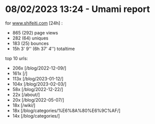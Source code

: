 # 08/02/2023 13:24 - Umami report
for www.shifeiti.com [24h] :

 - 865 (292) page views
 - 282 (64) uniques
 - 183 (25) bounces
 - 15h 3' 9'' (6h 37' 4'') totaltime


top 10 urls:
 - 206x [/blog/2022-12-09/]
 - 161x [/]
 - 113x [/blog/2023-01-12/]
 - 104x [/blog/2023-02-03/]
 - 58x [/blog/2022-12-22/]
 - 22x [/about/]
 - 20x [/blog/2022-05-07/]
 - 18x [/wiki/]
 - 18x [/blog/categories/%E6%8A%80%E6%9C%AF/]
 - 14x [/blog/categories/]


